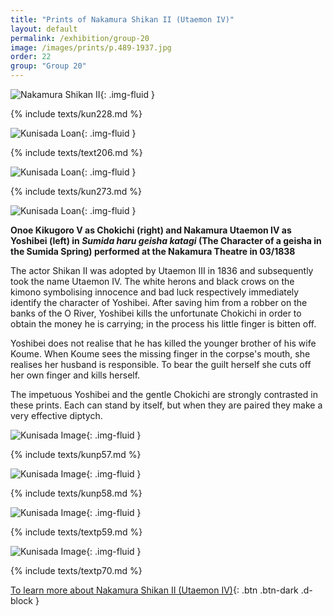 ```yaml
---
title: "Prints of Nakamura Shikan II (Utaemon IV)"
layout: default
permalink: /exhibition/group-20
image: /images/prints/p.489-1937.jpg
order: 22
group: "Group 20"
---
```


![Nakamura Shikan II](/images/prints/kunisada_loan_228.jpg){: .img-fluid }

{% include texts/kun228.md %}

![Kunisada Loan ](/images/prints/kunisada_loan_206.jpg){: .img-fluid }

{% include texts/text206.md %}

![Kunisada Loan ](/images/prints/kunisada_loan_273.jpg){: .img-fluid }

{% include texts/kun273.md %}

![Kunisada Loan ](/images/prints/kunisada_loan_311.jpg){: .img-fluid }

**Onoe Kikugoro V as Chokichi (right) and Nakamura Utaemon IV as Yoshibei (left) in _Sumida haru geisha katagi_ (The Character of a geisha in the Sumida Spring) performed at the Nakamura Theatre in 03/1838**

The actor Shikan II was adopted by Utaemon III in 1836 and subsequently took the name Utaemon IV. The white herons and black crows on the kimono symbolising innocence and bad luck respectively immediately identify the character of Yoshibei. After saving him from a robber on the banks of the O River, Yoshibei kills the unfortunate Chokichi in order to obtain the money he is carrying; in the process his little finger is bitten off.

Yoshibei does not realise that he has killed the younger brother of his wife Koume. When Koume sees the missing finger in the corpse's mouth, she realises her husband is responsible. To bear the guilt herself she cuts off her own finger and kills herself.

The impetuous Yoshibei and the gentle Chokichi are strongly contrasted in these prints. Each can stand by itself, but when they are paired they make a very effective diptych.

![Kunisada Image](/images/prints/p.57-1999.jpg){: .img-fluid }

{% include texts/kunp57.md %}

![Kunisada Image](/images/prints/p.58-1999.jpg){: .img-fluid }

{% include texts/kunp58.md %}

![Kunisada Image](/images/prints/p.59-1999.jpg){: .img-fluid }

{% include texts/textp59.md %}

![Kunisada Image](/images/prints/p.70-1999.jpg){: .img-fluid }

{% include texts/textp70.md %}

[To learn more about Nakamura Shikan II (Utaemon IV)](/themes/nakamura-shikan-II){: .btn .btn-dark .d-block }
